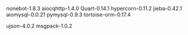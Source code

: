 nonebot-1.8.3
    aiocqhttp-1.4.0
    Quart-0.14.1
hypercorn-0.11.2
jieba-0.42.1
aiomysql-0.0.21
pymysql-0.9.3
tortoise-orm-0.17.4

ujson-4.0.2
msgpack-1.0.2